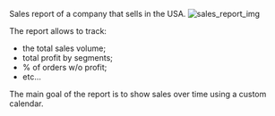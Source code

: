 Sales report of a company that sells in the USA.
![sales_report_img](https://github.com/user-attachments/assets/96c20142-570c-4839-8f3e-5277e8c22a2a)

The report allows to track:
- the total sales volume;
- total profit by segments;
- % of orders w/o profit;
- etc...

The main goal of the report is to show sales over time using a custom calendar.
